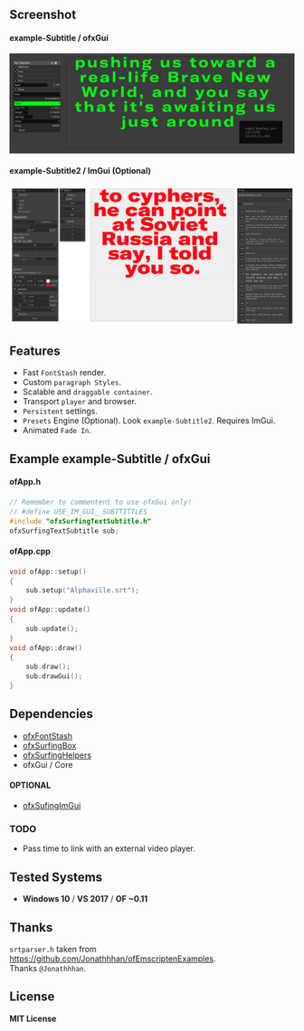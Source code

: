 ## Screenshot
#### example-Subtitle / ofxGui 
![Screenshot](example-Subtitle/Capture.PNG)
#### example-Subtitle2 / ImGui (Optional) 
![Screenshot](example-Subtitle2/Capture.PNG)

## Features
- Fast `FontStash` render.
- Custom `paragraph Styles`.
- Scalable and `draggable container`.
- Transport `player` and browser.
- `Persistent` settings.
- `Presets` Engine (Optional). Look `example-Subtitle2`. Requires ImGui.
- Animated `Fade In`.

## Example example-Subtitle / ofxGui
#### ofApp.h
```.cpp
// Remember to commentent to use ofxGui only!
// #define USE_IM_GUI__SUBTTITTLES
#include "ofxSurfingTextSubtitle.h"
ofxSurfingTextSubtitle sub;
```
#### ofApp.cpp
```.cpp
void ofApp::setup() 
{
	sub.setup("Alphaville.srt");
}
void ofApp::update() 
{
	sub.update();
}
void ofApp::draw() 
{
	sub.draw();
	sub.drawGui();
}
```

## Dependencies
- [ofxFontStash](https://github.com/armadillu/ofxFontStash)
- [ofxSurfingBox](https://github.com/moebiussurfing/ofxSurfingBox)
- [ofxSurfingHelpers](https://github.com/moebiussurfing/ofxSurfingHelpers)
- ofxGui / Core

#### OPTIONAL
- [ofxSufingImGui](https://github.com/moebiussurfing/ofxSurfingImGui)

### TODO
- Pass time to link with an external video player.

## Tested Systems
* **Windows 10** / **VS 2017** / **OF ~0.11**

## Thanks
`srtparser.h` taken from https://github.com/Jonathhhan/ofEmscriptenExamples.  
Thanks `@Jonathhhan`.

## License
**MIT License**